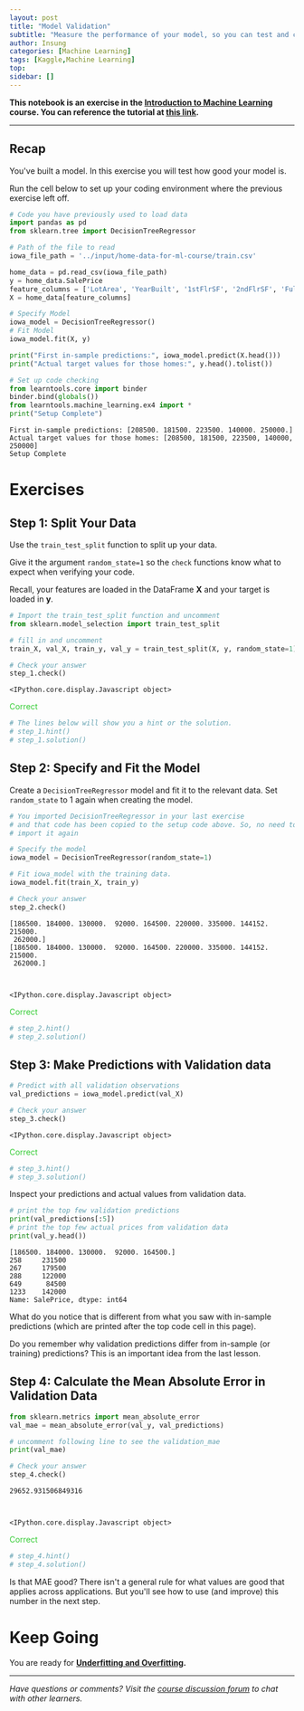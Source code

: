 ```yaml
---
layout: post
title: "Model Validation"
subtitle: "Measure the performance of your model, so you can test and compare alternatives."
author: Insung
categories: [Machine Learning]
tags: [Kaggle,Machine Learning]
top:
sidebar: []
---
```


**This notebook is an exercise in the [Introduction to Machine Learning](https://www.kaggle.com/learn/intro-to-machine-learning) course.  You can reference the tutorial at [this link](https://www.kaggle.com/dansbecker/model-validation).**

---


## Recap
You've built a model. In this exercise you will test how good your model is.

Run the cell below to set up your coding environment where the previous exercise left off.


```python
# Code you have previously used to load data
import pandas as pd
from sklearn.tree import DecisionTreeRegressor

# Path of the file to read
iowa_file_path = '../input/home-data-for-ml-course/train.csv'

home_data = pd.read_csv(iowa_file_path)
y = home_data.SalePrice
feature_columns = ['LotArea', 'YearBuilt', '1stFlrSF', '2ndFlrSF', 'FullBath', 'BedroomAbvGr', 'TotRmsAbvGrd']
X = home_data[feature_columns]

# Specify Model
iowa_model = DecisionTreeRegressor()
# Fit Model
iowa_model.fit(X, y)

print("First in-sample predictions:", iowa_model.predict(X.head()))
print("Actual target values for those homes:", y.head().tolist())

# Set up code checking
from learntools.core import binder
binder.bind(globals())
from learntools.machine_learning.ex4 import *
print("Setup Complete")
```

    First in-sample predictions: [208500. 181500. 223500. 140000. 250000.]
    Actual target values for those homes: [208500, 181500, 223500, 140000, 250000]
    Setup Complete


# Exercises

## Step 1: Split Your Data
Use the `train_test_split` function to split up your data.

Give it the argument `random_state=1` so the `check` functions know what to expect when verifying your code.

Recall, your features are loaded in the DataFrame **X** and your target is loaded in **y**.



```python
# Import the train_test_split function and uncomment
from sklearn.model_selection import train_test_split

# fill in and uncomment
train_X, val_X, train_y, val_y = train_test_split(X, y, random_state=1)

# Check your answer
step_1.check()
```


    <IPython.core.display.Javascript object>



<span style="color:#33cc33">Correct</span>



```python
# The lines below will show you a hint or the solution.
# step_1.hint() 
# step_1.solution()

```

## Step 2: Specify and Fit the Model

Create a `DecisionTreeRegressor` model and fit it to the relevant data.
Set `random_state` to 1 again when creating the model.


```python
# You imported DecisionTreeRegressor in your last exercise
# and that code has been copied to the setup code above. So, no need to
# import it again

# Specify the model
iowa_model = DecisionTreeRegressor(random_state=1)

# Fit iowa_model with the training data.
iowa_model.fit(train_X, train_y)

# Check your answer
step_2.check()
```

    [186500. 184000. 130000.  92000. 164500. 220000. 335000. 144152. 215000.
     262000.]
    [186500. 184000. 130000.  92000. 164500. 220000. 335000. 144152. 215000.
     262000.]



    <IPython.core.display.Javascript object>



<span style="color:#33cc33">Correct</span>



```python
# step_2.hint()
# step_2.solution()
```

## Step 3: Make Predictions with Validation data



```python
# Predict with all validation observations
val_predictions = iowa_model.predict(val_X)

# Check your answer
step_3.check()
```


    <IPython.core.display.Javascript object>



<span style="color:#33cc33">Correct</span>



```python
# step_3.hint()
# step_3.solution()
```

Inspect your predictions and actual values from validation data.


```python
# print the top few validation predictions
print(val_predictions[:5])
# print the top few actual prices from validation data
print(val_y.head())
```

    [186500. 184000. 130000.  92000. 164500.]
    258     231500
    267     179500
    288     122000
    649      84500
    1233    142000
    Name: SalePrice, dtype: int64


What do you notice that is different from what you saw with in-sample predictions (which are printed after the top code cell in this page).

Do you remember why validation predictions differ from in-sample (or training) predictions? This is an important idea from the last lesson.

## Step 4: Calculate the Mean Absolute Error in Validation Data



```python
from sklearn.metrics import mean_absolute_error
val_mae = mean_absolute_error(val_y, val_predictions)

# uncomment following line to see the validation_mae
print(val_mae)

# Check your answer
step_4.check()
```

    29652.931506849316



    <IPython.core.display.Javascript object>



<span style="color:#33cc33">Correct</span>



```python
# step_4.hint()
# step_4.solution()
```

Is that MAE good?  There isn't a general rule for what values are good that applies across applications. But you'll see how to use (and improve) this number in the next step.

# Keep Going

You are ready for **[Underfitting and Overfitting](https://www.kaggle.com/dansbecker/underfitting-and-overfitting).**


---




*Have questions or comments? Visit the [course discussion forum](https://www.kaggle.com/learn/intro-to-machine-learning/discussion) to chat with other learners.*
